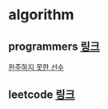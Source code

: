 # algorithm

## programmers [링크](https://programmers.co.kr/)
[완주하지 못한 선수](https://github.com/Hyune-c/algorithm/tree/master/src/main/java/unfinishedplayer#%EC%A0%9C%ED%95%9C%EC%82%AC%ED%95%AD)
 
## leetcode [링크](https://leetcode.com/)
